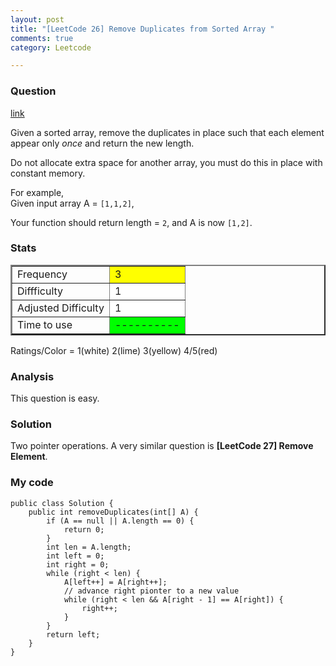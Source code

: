 ```yaml
---
layout: post
title: "[LeetCode 26] Remove Duplicates from Sorted Array "
comments: true
category: Leetcode

---
```


### Question 

[link](http://oj.leetcode.com/problems/remove-duplicates-from-sorted-array/)

<div class="question-content">
            <p></p><p>
Given a sorted array, remove the duplicates in place such that each element appear only <i>once</i> and return the new length.</p>

<p>
Do not allocate extra space for another array, you must do this in place with constant memory.
</p>

<p>
For example,<br>
Given input array A = <code>[1,1,2]</code>,
</p>
<p>
Your function should return length = <code>2</code>, and A is now <code>[1,2]</code>.
</p><p></p>
</div>

### Stats

<table border="2">
	<tr>
		<td>Frequency</td>
		<td bgcolor="yellow">3</td>
	</tr>
	<tr>
		<td>Diffficulty</td>
		<td bgcolor="white">1</td>
	</tr>
	<tr>
		<td>Adjusted Difficulty</td>
		<td bgcolor="white">1</td>
	</tr>
	<tr>
		<td>Time to use</td>
		<td bgcolor="lime">----------</td>
	</tr>
</table>

Ratings/Color = 1(white) 2(lime) 3(yellow) 4/5(red)

### Analysis

This question is easy. 

### Solution

Two pointer operations. A very similar question is __[LeetCode 27] Remove Element__. 

### My code 

    public class Solution {
        public int removeDuplicates(int[] A) {
            if (A == null || A.length == 0) {
                return 0;
            }
            int len = A.length;
            int left = 0;
            int right = 0;
            while (right < len) {
                A[left++] = A[right++];
                // advance right pionter to a new value 
                while (right < len && A[right - 1] == A[right]) {
                    right++;
                }
            }
            return left;
        }
    }
